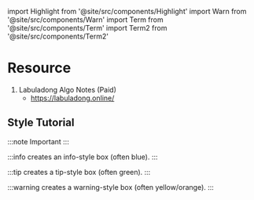 import Highlight from '@site/src/components/Highlight'
import Warn from '@site/src/components/Warn'
import Term from '@site/src/components/Term'
import Term2 from '@site/src/components/Term2'

# Resource

1. Labuladong Algo Notes (Paid)
    - https://labuladong.online/


## Style Tutorial
:::note Important
:::

:::info creates an info-style box (often blue).
:::

:::tip creates a tip-style box (often green). 
:::

:::warning creates a warning-style box (often yellow/orange).
:::